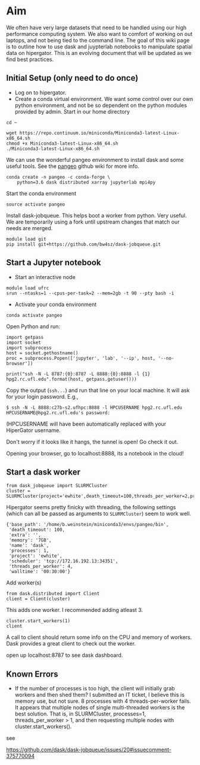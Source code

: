 # Aim

We often have very large datasets that need to be handled using our high performance computing system. We also want to comfort of working on out laptops, and not being tied to the command line. The goal of this wiki page is to outline how to use dask and juypterlab notebooks to manipulate spatial data on hipergator. This is an evolving document that will be updated as we find best practices.
 
## Initial Setup (only need to do once)

* Log on to hipergator.
* Create a conda virtual environment. We want some control over our own python environment, and not be so dependent on the python modules provided by admin. Start in our home directory

```
cd ~

wget https://repo.continuum.io/miniconda/Miniconda3-latest-Linux-x86_64.sh
chmod +x Miniconda3-latest-Linux-x86_64.sh
./Miniconda3-latest-Linux-x86_64.sh
```

We can use the wonderful pangeo environment to install dask and some useful tools. See the [pangeo](https://pangeo-data.github.io/) github wiki for more info. 

```
conda create -n pangeo -c conda-forge \
    python=3.6 dask distributed xarray jupyterlab mpi4py
```

Start the conda environment

```
source activate pangeo
```

Install dask-jobqueue. This helps boot a worker from python. Very useful. We are temporarily using a fork until upstream changes that match our needs are merged.

```
module load git 
pip install git+https://github.com/bw4sz/dask-jobqueue.git
```

## Start a Jupyter notebook

* Start an interactive node

```
module load ufrc
srun --ntasks=1 --cpus-per-task=2 --mem=2gb -t 90 --pty bash -i
```

* Activate your conda environment

```
conda activate pangeo
```

Open Python and run:

```
import getpass
import socket
import subprocess
host = socket.gethostname()
proc = subprocess.Popen(['jupyter', 'lab', '--ip', host, '--no-browser'])

print("ssh -N -L 8787:{0}:8787 -L 8888:{0}:8888 -l {1} hpg2.rc.ufl.edu".format(host, getpass.getuser()))
```

Copy the output (`ssh...`) and run that line on your local machine. It will ask for your login password. E.g.,

```
$ ssh -N -L 8888:c27b-s2.ufhpc:8888 -l HPCUSERNAME hpg2.rc.ufl.edu
HPCUSERNAME@hpg2.rc.ufl.edu's password: 
```

(HPCUSERNAME will have been automatically replaced with your HiperGator username.

Don't worry if it looks like it hangs, the tunnel is open! Go check it out.

Opening your browser, go to localhost:8888, its a notebook in the cloud!

## Start a dask worker

```
from dask_jobqueue import SLURMCluster
cluster = SLURMCluster(project='ewhite',death_timeout=100,threads_per_worker=2,processes=4)
```

Hipergator seems pretty finicky with threading, the following settings (which can all be passed as arguments to `SLURMCluster`) seem to work well.

```
{'base_path': '/home/b.weinstein/miniconda3/envs/pangeo/bin',
 'death_timeout': 100,
 'extra': '',
 'memory': '7GB',
 'name': 'dask',
 'processes': 1,
 'project': 'ewhite',
 'scheduler': 'tcp://172.16.192.13:34351',
 'threads_per_worker': 4,
 'walltime': '00:30:00'}
```

Add worker(s)

```
from dask.distributed import Client
client = Client(cluster)
```

This adds one worker. I recommended adding atleast 3.

```
cluster.start_workers(1)
client
```

A call to client should return some info on the CPU and memory of workers.
Dask provides a great client to check out the worker.

open up localhost:8787 to see dask dashboard.

## Known Errors

* If the number of processes is too high, the client will initially grab workers and then shed them? I submitted an IT ticket, I believe this is memory use, but not sure. 8 processes with 4 threads-per-worker fails. It appears that multiple nodes of single multi-threaded workers is the best solution. That is, in SLURMCluster, processes=1, threads_per_worker > 1, and then requesting multiple nodes with cluster.start_workers().

see

https://github.com/dask/dask-jobqueue/issues/20#issuecomment-375770094

